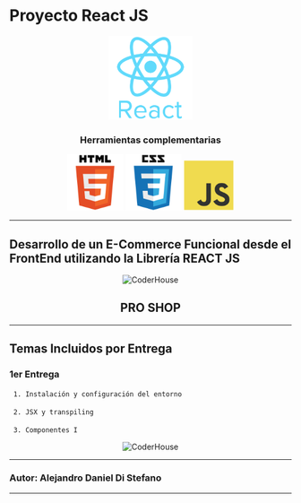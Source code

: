# Proyecto React JS


<p align="center"> 
<a href="https://reactjs.org/" target="_blank" rel="Drako01"> <img src="https://raw.githubusercontent.com/devicons/devicon/master/icons/react/react-original-wordmark.svg" alt="react"  width="150" height="150"/> </a>
 </p>
 <h3 align="center">Herramientas complementarias</h3>
 <p align="center"> 
 <a href="https://www.w3.org/html/" target="_blank"> <img src="https://raw.githubusercontent.com/devicons/devicon/master/icons/html5/html5-original-wordmark.svg" alt="html5" width="100" height="100"/></a> 
 <a href="https://www.w3schools.com/css/" target="_blank"> <img src="https://raw.githubusercontent.com/devicons/devicon/master/icons/css3/css3-original-wordmark.svg" alt="css3" width="100" height="100"/></a> 
 <a href="https://developer.mozilla.org/en-US/docs/Web/JavaScript" target="_blank"> <img src="https://raw.githubusercontent.com/devicons/devicon/master/icons/javascript/javascript-original.svg" alt="Javascript" width="90" height="90"/></a> 
</p>

---

## Desarrollo de un E-Commerce Funcional desde el FrontEnd utilizando la Librería REACT JS

<p align="center"> 
        <img src="https://lonneopen.com/img/logo.png" alt="CoderHouse"  height="300"/>
</p>
<h2 align="center"> PRO SHOP </h2>


---


## Temas Incluidos por Entrega

### 1er Entrega

```ssh
 1. Instalación y configuración del entorno

 2. JSX y transpiling

 3. Componentes I
```

<p align="center"> 
    <img src="https://jobs.coderhouse.com/assets/logos_coderhouse.png" alt="CoderHouse"  height="100"/>
</p>

---

### Autor: Alejandro Daniel Di Stefano

---
